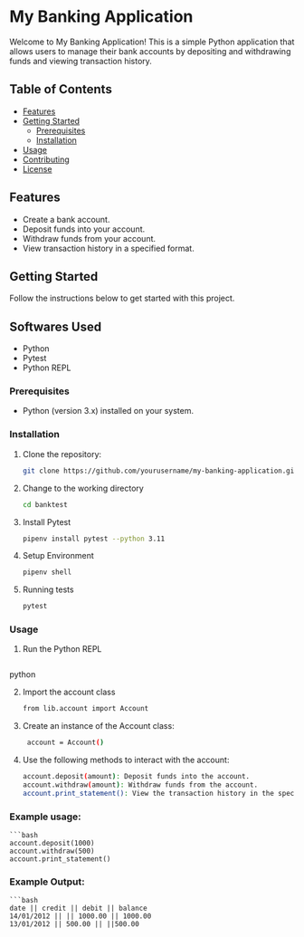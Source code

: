 # My Banking Application

Welcome to My Banking Application! This is a simple Python application that allows users to manage their bank accounts by depositing and withdrawing funds and viewing transaction history.

## Table of Contents

- [Features](#features)
- [Getting Started](#getting-started)
  - [Prerequisites](#prerequisites)
  - [Installation](#installation)
- [Usage](#usage)
- [Contributing](#contributing)
- [License](#license)

## Features

- Create a bank account.
- Deposit funds into your account.
- Withdraw funds from your account.
- View transaction history in a specified format.

## Getting Started

Follow the instructions below to get started with this project.

## Softwares Used

- Python
- Pytest
- Python REPL


### Prerequisites

- Python (version 3.x) installed on your system.

### Installation

1. Clone the repository:

   ```bash
   git clone https://github.com/yourusername/my-banking-application.git

2. Change to the working directory
   ```bash
   cd banktest

3. Install Pytest
   ```bash
   pipenv install pytest --python 3.11

4. Setup Environment
   ```bash
   pipenv shell

5. Running tests
   ```bash
   pytest

### Usage

1. Run the Python REPL
   ```bash
  python 

2. Import the account class
   ```bash
   from lib.account import Account

3. Create an instance of the Account class:
   ```bash
    account = Account()

4. Use the following methods to interact with the account:
   ```bash
   account.deposit(amount): Deposit funds into the account.
   account.withdraw(amount): Withdraw funds from the account.
   account.print_statement(): View the transaction history in the specified format.
   
### Example usage:
    ```bash
    account.deposit(1000)
    account.withdraw(500)
    account.print_statement()

### Example Output:
    ```bash
    date || credit || debit || balance
    14/01/2012 || || 1000.00 || 1000.00
    13/01/2012 || 500.00 || ||500.00


